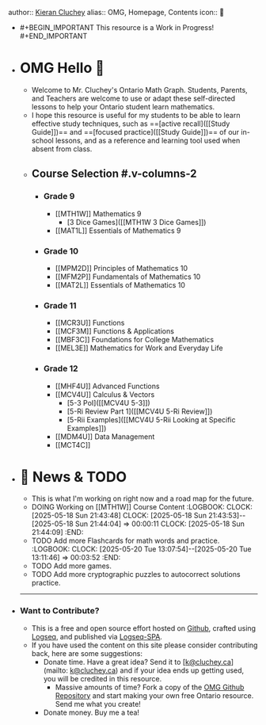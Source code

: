 author::  [Kieran Cluchey](https://k.cluchey.ca)
alias:: OMG, Homepage, Contents
icon:: 🍎

- #+BEGIN_IMPORTANT
  This resource is a Work in Progress!
  #+END_IMPORTANT
- # OMG Hello 👋
	- Welcome to Mr. Cluchey's Ontario Math Graph. Students, Parents, and Teachers are welcome to use or adapt these self-directed lessons to help your Ontario student learn mathematics.
	- I hope this resource is useful for my students to be able to learn effective study techniques, such as ==[active recall]([[Study Guide]])== and ==[focused practice]([[Study Guide]])== of our in-school lessons, and as a reference and learning tool used when absent from class.
	- ## Course Selection #.v-columns-2
		- ### Grade 9
			- [[MTH1W]] Mathematics 9
				- [3 Dice Games]([[MTH1W 3 Dice Games]])
			- [[MAT1L]] Essentials of Mathematics 9
		- ### Grade 10
			- [[MPM2D]] Principles of Mathematics 10
			- [[MFM2P]] Fundamentals of Mathematics 10
			- [[MAT2L]] Essentials of Mathematics 10
		- ### Grade 11
			- [[MCR3U]] Functions
			- [[MCF3M]] Functions & Applications
			- [[MBF3C]] Foundations for College Mathematics
			- [[MEL3E]] Mathematics for Work and Everyday Life
		- ### Grade 12
			- [[MHF4U]] Advanced Functions
			- [[MCV4U]] Calculus & Vectors
				- [5-3 PoI]([[MCV4U 5-3]])
				- [5-Ri Review Part 1]([[MCV4U 5-Ri Review]])
				- [5-Rii Examples]([[MCV4U 5-Rii Looking at Specific Examples]])
			- [[MDM4U]] Data Management
			- [[MCT4C]]
- # 📰 News & TODO
	- This is what I'm working on right now and a road map for the future.
	- DOING Working on [[MTH1W]] Course Content
	  :LOGBOOK:
	  CLOCK: [2025-05-18 Sun 21:43:48]
	  CLOCK: [2025-05-18 Sun 21:43:53]--[2025-05-18 Sun 21:44:04] =>  00:00:11
	  CLOCK: [2025-05-18 Sun 21:44:09]
	  :END:
	- TODO Add more Flashcards for math words and practice.
	  :LOGBOOK:
	  CLOCK: [2025-05-20 Tue 13:07:54]--[2025-05-20 Tue 13:11:46] =>  00:03:52
	  :END:
	- TODO Add more games.
	- TODO Add more cryptographic puzzles to autocorrect solutions practice.
	- ---
- ### Want to Contribute?
	- This is a free and open source effort hosted on [Github](https://github.com/kluchey/OMG), crafted using [Logseq](https://logseq.com/), and published via [Logseq-SPA](https://github.com/logseq/publish-spa).
	- If you have used the content on this site please consider contributing back, here are some suggestions:
		- Donate time. Have a great idea? Send it to [k@cluchey.ca](mailto: k@cluchey.ca) and if your idea ends up getting used, you will be credited in this resource.
			- Massive amounts of time? Fork a copy of the [OMG Github Repository](https://github.com/kluchey/OMG) and start making your own free Ontario resource. Send me what you create!
		- Donate money. Buy me a tea!
